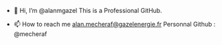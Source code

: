 - 👋 Hi, I’m @alanmgazel
This is a Professional GitHub.

- 📫 How to reach me alan.mecheraf@gazelenergie.fr
Personnal Github : @mecheraf
